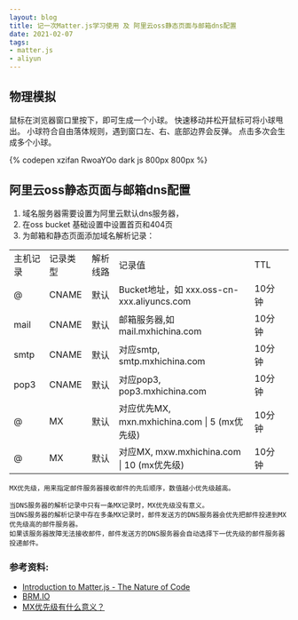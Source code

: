 ```yaml
---
layout: blog
title: 记一次Matter.js学习使用 及 阿里云oss静态页面与邮箱dns配置
date: 2021-02-07 
tags: 
- matter.js 
- aliyun
---
```

## 物理模拟  
鼠标在浏览器窗口里按下，即可生成一个小球。 快速移动并松开鼠标可将小球甩出。 小球符合自由落体规则，遇到窗口左、右、底部边界会反弹。 点击多次会生成多个小球。 

{% codepen xzifan RwoaYOo dark js 800px 800px %} 

## 阿里云oss静态页面与邮箱dns配置
1. 域名服务器需要设置为阿里云默认dns服务器，   
2. 在oss bucket 基础设置中设置首页和404页
3. 为邮箱和静态页面添加域名解析记录：  
<table>
    <tr>
        <td>主机记录</td>
        <td>记录类型</td>
        <td>解析线路</td>
        <td>记录值</td>
        <td>TTL</td>
    </tr>
    <tr>
        <td>@</td>
        <td>CNAME</td>
        <td>默认</td>
        <td>Bucket地址，如 xxx.oss-cn-xxx.aliyuncs.com</td>
        <td>10分钟</td>
        <td></td>
    </tr>
    <tr>
        <td>mail</td>
        <td>CNAME</td>
        <td>默认</td>
        <td>邮箱服务器,如 mail.mxhichina.com</td>
        <td>10分钟</td>
        <td></td>
    </tr>
    <tr>
        <td>smtp</td>
        <td>CNAME</td>
        <td>默认</td>
        <td>对应smtp, smtp.mxhichina.com</td>
        <td>10分钟</td>
        <td></td>
    </tr>
    <tr>
        <td>pop3</td>
        <td>CNAME</td>
        <td>默认</td>
        <td>对应pop3, pop3.mxhichina.com</td>
        <td>10分钟</td>
        <td></td>
    </tr>
    <tr>
        <td>@</td>
        <td>MX</td>
        <td>默认</td>
        <td>对应优先MX, mxn.mxhichina.com | 5 (mx优先级)</td>
        <td>10分钟</td>
    </tr>
    <tr>
        <td>@</td>
        <td>MX</td>
        <td>默认</td>
        <td>对应MX, mxw.mxhichina.com | 10 (mx优先级)</td>
        <td>10分钟</td>
    </tr>
</table>


    MX优先级，用来指定邮件服务器接收邮件的先后顺序，数值越小优先级越高。

    当DNS服务器的解析记录中只有一条MX记录时，MX优先级没有意义。
    当DNS服务器的解析记录中存在多条MX记录时，邮件发送方的DNS服务器会优先把邮件投递到MX优先级高的邮件服务器。
    如果该服务器故障无法接收邮件，邮件发送方的DNS服务器会自动选择下一优先级的邮件服务器投递邮件。

### 参考资料:  
- [Introduction to Matter.js - The Nature of Code](https://www.youtube.com/watch?v=urR596FsU68&ab_channel=TheCodingTrain)  
- [BRM.IO](https://brm.io/matter-js/)
- [MX优先级有什么意义？](https://support.huaweicloud.com/dns_faq/dns_faq_014.html)